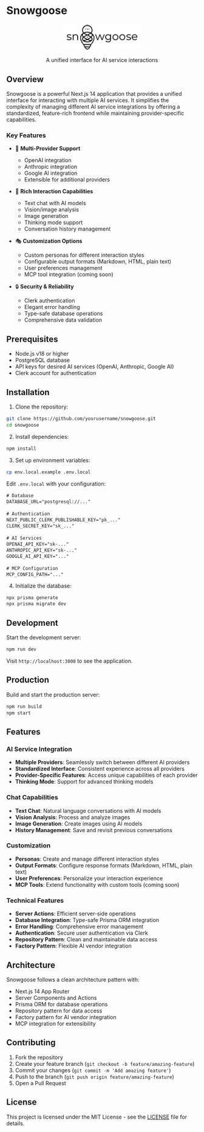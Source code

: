 # Snowgoose

<div align="center">
  <img src="public/snowgoose-logo.png" alt="Snowgoose Logo" width="200"/>
  <p>A unified interface for AI service interactions</p>
</div>

## Overview

Snowgoose is a powerful Next.js 14 application that provides a unified interface for interacting with multiple AI services. It simplifies the complexity of managing different AI service integrations by offering a standardized, feature-rich frontend while maintaining provider-specific capabilities.

### Key Features

- 🤖 **Multi-Provider Support**

  - OpenAI integration
  - Anthropic integration
  - Google AI integration
  - Extensible for additional providers

- 💬 **Rich Interaction Capabilities**

  - Text chat with AI models
  - Vision/image analysis
  - Image generation
  - Thinking mode support
  - Conversation history management

- 🎭 **Customization Options**

  - Custom personas for different interaction styles
  - Configurable output formats (Markdown, HTML, plain text)
  - User preferences management
  - MCP tool integration (coming soon)

- 🔒 **Security & Reliability**
  - Clerk authentication
  - Elegant error handling
  - Type-safe database operations
  - Comprehensive data validation

## Prerequisites

- Node.js v18 or higher
- PostgreSQL database
- API keys for desired AI services (OpenAI, Anthropic, Google AI)
- Clerk account for authentication

## Installation

1. Clone the repository:

```bash
git clone https://github.com/yourusername/snowgoose.git
cd snowgoose
```

2. Install dependencies:

```bash
npm install
```

3. Set up environment variables:

```bash
cp env.local.example .env.local
```

Edit `.env.local` with your configuration:

```env
# Database
DATABASE_URL="postgresql://..."

# Authentication
NEXT_PUBLIC_CLERK_PUBLISHABLE_KEY="pk_..."
CLERK_SECRET_KEY="sk_..."

# AI Services
OPENAI_API_KEY="sk-..."
ANTHROPIC_API_KEY="sk-..."
GOOGLE_AI_API_KEY="..."

# MCP Configuration
MCP_CONFIG_PATH="..."
```

4. Initialize the database:

```bash
npx prisma generate
npx prisma migrate dev
```

## Development

Start the development server:

```bash
npm run dev
```

Visit `http://localhost:3000` to see the application.

## Production

Build and start the production server:

```bash
npm run build
npm start
```

## Features

### AI Service Integration

- **Multiple Providers**: Seamlessly switch between different AI providers
- **Standardized Interface**: Consistent experience across all providers
- **Provider-Specific Features**: Access unique capabilities of each provider
- **Thinking Mode**: Support for advanced thinking models

### Chat Capabilities

- **Text Chat**: Natural language conversations with AI models
- **Vision Analysis**: Process and analyze images
- **Image Generation**: Create images using AI models
- **History Management**: Save and revisit previous conversations

### Customization

- **Personas**: Create and manage different interaction styles
- **Output Formats**: Configure response formats (Markdown, HTML, plain text)
- **User Preferences**: Personalize your interaction experience
- **MCP Tools**: Extend functionality with custom tools (coming soon)

### Technical Features

- **Server Actions**: Efficient server-side operations
- **Database Integration**: Type-safe Prisma ORM integration
- **Error Handling**: Comprehensive error management
- **Authentication**: Secure user authentication via Clerk
- **Repository Pattern**: Clean and maintainable data access
- **Factory Pattern**: Flexible AI vendor integration

## Architecture

Snowgoose follows a clean architecture pattern with:

- Next.js 14 App Router
- Server Components and Actions
- Prisma ORM for database operations
- Repository pattern for data access
- Factory pattern for AI vendor integration
- MCP integration for extensibility

## Contributing

1. Fork the repository
2. Create your feature branch (`git checkout -b feature/amazing-feature`)
3. Commit your changes (`git commit -m 'Add amazing feature'`)
4. Push to the branch (`git push origin feature/amazing-feature`)
5. Open a Pull Request

## License

This project is licensed under the MIT License - see the [LICENSE](LICENSE) file for details.
